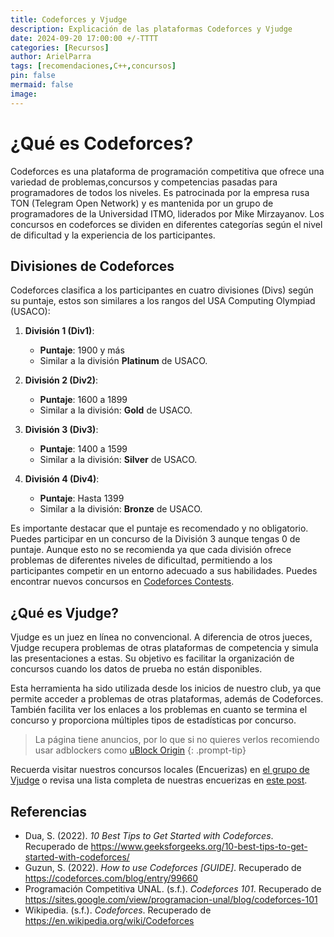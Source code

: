 ```yaml
---
title: Codeforces y Vjudge
description: Explicación de las plataformas Codeforces y Vjudge
date: 2024-09-20 17:00:00 +/-TTTT
categories: [Recursos]
author: ArielParra 
tags: [recomendaciones,C++,concursos]
pin: false
mermaid: false
image:
---
```


# ¿Qué es Codeforces?

Codeforces es una plataforma de programación competitiva que ofrece una variedad de problemas,concursos y competencias pasadas para programadores de todos los niveles. Es patrocinada por la empresa rusa TON (Telegram Open Network) y es mantenida por un grupo de programadores de la Universidad ITMO, liderados por Mike Mirzayanov. Los concursos en codeforces se dividen en diferentes categorías según el nivel de dificultad y la experiencia de los participantes.

## Divisiones de Codeforces

Codeforces clasifica a los participantes en cuatro divisiones (Divs) según su puntaje, estos son similares a los rangos del  USA Computing Olympiad (USACO):

1. **División 1 (Div1)**: 
   - **Puntaje**: 1900 y más
   - Similar a la división **Platinum** de USACO. 

2. **División 2 (Div2)**: 
   - **Puntaje**: 1600 a 1899
   - Similar a la división: **Gold** de USACO. 

3. **División 3 (Div3)**: 
   - **Puntaje**: 1400 a 1599
   - Similar a la división: **Silver** de USACO.
   
4. **División 4 (Div4)**: 
   - **Puntaje**: Hasta 1399
   - Similar a la división: **Bronze** de USACO. 

Es importante destacar que el puntaje es recomendado y no obligatorio. Puedes participar en un concurso de la División 3 aunque tengas 0 de puntaje. Aunque esto no se recomienda ya que cada división ofrece problemas de diferentes niveles de dificultad, permitiendo a los participantes competir en un entorno adecuado a sus habilidades. Puedes encontrar nuevos concursos en [Codeforces Contests](https://codeforces.com/contests).

## ¿Qué es Vjudge?

Vjudge es un juez en línea no convencional. A diferencia de otros jueces, Vjudge recupera problemas de otras plataformas de competencia y simula las presentaciones a estas. Su objetivo es facilitar la organización de concursos cuando los datos de prueba no están disponibles.

Esta herramienta ha sido utilizada desde los inicios de nuestro club, ya que permite acceder a problemas de otras plataformas, además de Codeforces. También facilita ver los enlaces a los problemas en cuanto se termina el concurso y proporciona múltiples tipos de estadísticas por concurso.

> La página tiene anuncios, por lo que si no quieres verlos recomiendo usar adblockers como [uBlock Origin](https://ublockorigin.com/es)
{: .prompt-tip}

Recuerda visitar nuestros concursos locales (Encuerizas) en [el grupo de Vjudge](https://vjudge.net/group/gallos#contests-anchor) o revisa una lista completa de nuestras encuerizas en [este post](https://cpc-gallos.github.io/blog/Encuerizas/).

## Referencias 

- Dua, S. (2022). *10 Best Tips to Get Started with Codeforces*. Recuperado de <https://www.geeksforgeeks.org/10-best-tips-to-get-started-with-codeforces/>
- Guzun, S. (2022). *How to use Codeforces [GUIDE]*. Recuperado de <https://codeforces.com/blog/entry/99660>
- Programación Competitiva UNAL. (s.f.). *Codeforces 101*. Recuperado de <https://sites.google.com/view/programacion-unal/blog/codeforces-101>
- Wikipedia. (s.f.). *Codeforces*. Recuperado de <https://en.wikipedia.org/wiki/Codeforces>